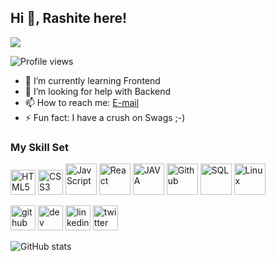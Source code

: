 ## Hi 👋, Rashite here!
![](https://www.linkedin.com/in/rashita-mehta-350346197)

![Profile views](https://gpvc.arturio.dev/Rashita123) 
- 🌱 I’m currently learning Frontend 
- 🤔 I’m looking for help with Backend 
- 📫 How to reach me: [E-mail](mehta.rashita18@gmail.com) 
- ⚡ Fun fact: I have a crush on Swags ;-) 

### My Skill Set<br>
<img src='https://www.svgrepo.com/show/197982/html.svg' alt='HTML5' height='40'>  <img src='https://www.svgrepo.com/show/303481/css-3-logo.svg' alt='CSS3' height='40'>  <img src='https://www.svgrepo.com/show/303206/javascript-logo.svg' alt='JavScript' height='50'>  <img src='https://www.svgrepo.com/show/303500/react-1-logo.svg' alt='React' height='50'> <img src='https://www.svgrepo.com/show/32690/java.svg' alt='JAVA' height='50'>  <img src='https://www.svgrepo.com/show/217753/github.svg' alt='Github' height='50'>  <img src='https://www.svgrepo.com/show/303251/mysql-logo.svg' alt='SQL' height='50'>  <img src='https://www.svgrepo.com/show/184138/linux.svg' alt='Linux' height='50'> 



[<img src='https://cdn.jsdelivr.net/npm/simple-icons@3.0.1/icons/github.svg' alt='github' height='40'>](https://github.com/Rashita123)  [<img src='https://cdn.jsdelivr.net/npm/simple-icons@3.0.1/icons/hashnode.svg' alt='dev' height='40'>](https://rashitamehta.hashnode.dev)  [<img src='https://cdn.jsdelivr.net/npm/simple-icons@3.0.1/icons/linkedin.svg' alt='linkedin' height='40'>](https://www.linkedin.com/in/https://www.linkedin.com/in/rashita-mehta-350346197/)  [<img src='https://cdn.jsdelivr.net/npm/simple-icons@3.0.1/icons/twitter.svg' alt='twitter' height='40'>](https://twitter.com/https://twitter.com/rashitamehta)  

![GitHub stats](https://github-readme-stats.vercel.app/api?username=Rashita123&show_icons=true)  

 
